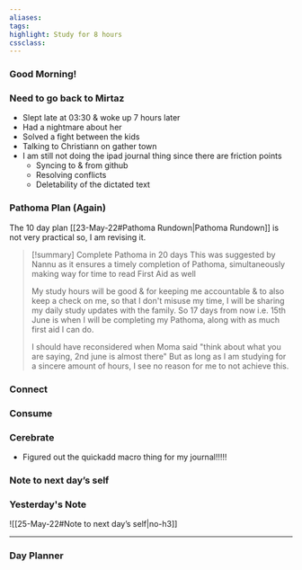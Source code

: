 ```yaml
---
aliases:  
tags:
highlight: Study for 8 hours
cssclass: 
---
```

### Good Morning!

### Need to go back to Mirtaz
- Slept late at 03:30 & woke up 7 hours later 
- Had a nightmare about her
- Solved a fight between the kids
- Talking to Christiann on gather town
- I am still not doing the ipad journal thing since there are friction points
	- Syncing to & from github
	- Resolving conflicts
	- Deletability of the dictated text

### Pathoma Plan (Again)
The 10 day plan [[23-May-22#Pathoma Rundown|Pathoma Rundown]] is not very practical so, I am revising it.

> [!summary]  Complete Pathoma in 20 days 
> This was suggested by Nannu as it ensures a timely completion of Pathoma, simultaneously making way for time to read First Aid as well
> 
> My study hours will be good & for keeping me accountable & to also keep a check on me, so that I don't misuse my time, I will be sharing my daily study updates with the family.
> So  17 days from now i.e. 15th June is when I will be completing my Pathoma, along with as much first aid I can do.
> 
> I should have reconsidered when Moma said "think about what you are saying, 2nd june is almost there"
> But as long as I am studying for a sincere amount of hours, I see no reason for me to not achieve this.



### Connect 
### Consume


### Cerebrate
- Figured out the quickadd macro thing for my journal!!!!!
### Note to next day’s self
### Yesterday's Note
 ![[25-May-22#Note to next day’s self|no-h3]]

--- 
### Day Planner

